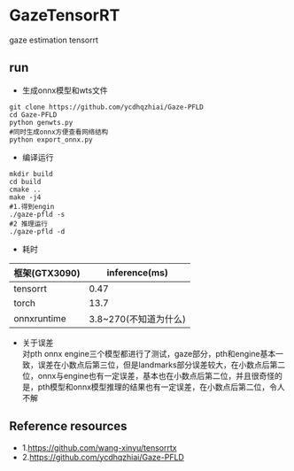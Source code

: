 # GazeTensorRT
gaze estimation tensorrt

## run
* 生成onnx模型和wts文件
```shell
git clone https://github.com/ycdhqzhiai/Gaze-PFLD
cd Gaze-PFLD
python genwts.py
#同时生成onnx方便查看网络结构
python export_onnx.py
```
* 编译运行
```shell
mkdir build
cd build
cmake ..
make -j4
#1.得到engin
./gaze-pfld -s
#2 推理运行
./gaze-pfld -d
```
* 耗时

| 框架(GTX3090)                             | inference(ms)  |
| ------------------------------------ | ----- |
| tensorrt                              |0.47 |
| torch                              | 13.7 |
| onnxruntime | 3.8~270(不知道为什么) |

* 关于误差</br>
对pth onnx engine三个模型都进行了测试，gaze部分，pth和engine基本一致，误差在小数点后第三位，但是landmarks部分误差较大，在小数点后第二位，onnx与engine也有一定误差，基本也在小数点后第二位，并且很奇怪的是，pth模型和onnx模型推理的结果也有一定误差，在小数点后第二位，令人不解

## Reference resources
* 1.https://github.com/wang-xinyu/tensorrtx</br>
* 2.https://github.com/ycdhqzhiai/Gaze-PFLD
